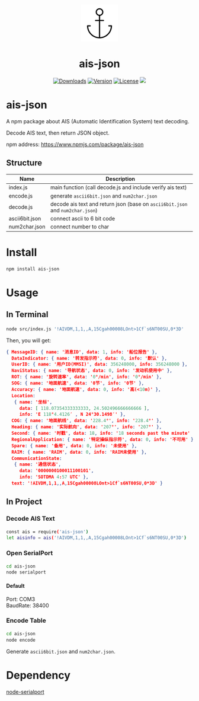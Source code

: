 
<p align="center">
  <a href="https://ais.yunyoujun.cn" target="_blank" rel="noopener noreferrer"><img width="100" src="https://raw.githubusercontent.com/YunYouJun/ais.js/master/src/assets/anchor.png" alt="AIS Logo"></a>
  <h1 align="center">ais-json</h1>
</p>

<p align="center">
  <a href="https://npmcharts.com/compare/ais-json?minimal=true"><img src="https://img.shields.io/npm/dt/ais-json.svg" alt="Downloads"></a>
  <a href="https://www.npmjs.com/package/ais-json"><img src="https://img.shields.io/npm/v/ais-json.svg" alt="Version"></a>
  <a href="https://www.npmjs.com/package/ais-json"><img src="https://img.shields.io/npm/l/ais-json.svg" alt="License"></a>
  <a href="http://img.badgesize.io/https://unpkg.com/ais-json?compression=gzip&label=gzip%20size:%20CSS">
    <img src="http://img.badgesize.io/https://unpkg.com/ais-json?compression=gzip&label=gzip%20size:%20CSS">
  </a>
</p>

# ais-json

A npm package about AIS (Automatic Identification System) text decoding.

Decode AIS text, then return JSON object.

npm address: <https://www.npmjs.com/package/ais-json>

## Structure

Name | Description
---|---
index.js | main function (call decode.js and include verify ais text)
encode.js | generate `ascii6bit.json` and `num2char.json`
decode.js | decode ais text and return json (base on `ascii6bit.json` and `num2char.json`)
ascii6bit.json | connect ascii to 6 bit code
num2char.json | connect number to char

# Install

```sh
npm install ais-json
```

# Usage

## In Terminal

```sh
node src/index.js '!AIVDM,1,1,,A,15Cgah00008LOnt>1Cf`s6NT00SU,0*3D'
```

Then, you will get:

```json
{ MessageID: { name: '消息ID', data: 1, info: '船位报告' },
  DataIndicator: { name: '转发指示符', data: 0, info: '默认' },
  UserID: { name: '用户ID(MMSI)', data: 356248000, info: 356248000 },
  NaviStatus: { name: '导航状态', data: 0, info: '发动机使用中' },
  ROT: { name: '旋转速率', data: '0°/min', info: '0°/min' },
  SOG: { name: '地面航速', data: '0节', info: '0节' },
  Accuracy: { name: '地面航速', data: 0, info: '高(<10m)' },
  Location:
   { name: '坐标',
     data: [ 118.07354333333333, 24.502496666666666 ],
     info: 'E 118°4.4126′ , N 24°30.1498′' },
  COG: { name: '地面航线', data: '228.4°', info: '228.4°' },
  Heading: { name: '实际航向', data: '207°', info: '207°' },
  Second: { name: '时戳', data: 18, info: '18 seconds past the minute' },
  RegionalApplication: { name: '特定操纵指示符', data: 0, info: '不可用' },
  Spare: { name: '备用', data: 0, info: '未使用' },
  RAIM: { name: 'RAIM', data: 0, info: 'RAIM未使用' },
  CommunicationState:
   { name: '通信状态',
     data: '0000000100011100101',
     info: 'SOTDMA 4:57 UTC' },
  text: '!AIVDM,1,1,,A,15Cgah00008LOnt>1Cf`s6NT00SU,0*3D' }
```

## In Project

### Decode AIS Text

```sh
const ais = require('ais-json')
let aisinfo = ais('!AIVDM,1,1,,A,15Cgah00008LOnt>1Cf`s6NT00SU,0*3D')
```

### Open SerialPort

```sh
cd ais-json
node serialport
```

#### Default

Port: COM3  
BaudRate: 38400

### Encode Table

```sh
cd ais-json
node encode
```

Generate `ascii6bit.json` and `num2char.json`.

# Dependency

[node-serialport](https://github.com/node-serialport/node-serialport)
